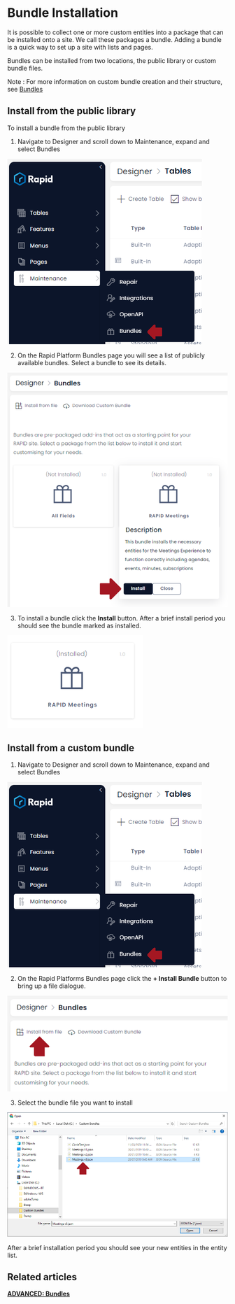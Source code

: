# Bundle Installation

It is possible to collect one or more custom entities into a package that can be installed onto a site. We call these packages a bundle. Adding a bundle is a quick way to set up a site with lists and pages.

Bundles can be installed from two locations, the public library or custom bundle files.

Note : For more information on custom bundle creation and their structure, see [Bundles](/docs/Rapid/3-Keyper%20Manual/2-Designer/9-Advanced/bundles/bundles.md "Bundles")

## Install from the public library

To install a bundle from the public library

1. Navigate to Designer and scroll down to Maintenance, expand and select Bundles

![Bundles menu location](<Bundles menu location.png>)

2. On the Rapid Platform Bundles page you will see a list of publicly available bundles. Select a bundle to see its details.

![Bundles Card Install](<Bundles Card Install.png>)

3. To install a bundle click the **Install** button. After a brief install period you should see the bundle marked as installed.

![Installed card](<Installed card.png>)

## Install from a custom bundle

1. Navigate to Designer and scroll down to Maintenance, expand and select Bundles

![Bundles menu location](<Bundles menu location.png>)

2. On the Rapid Platforms Bundles page click the **+ Install Bundle** button to bring up a file dialogue.

![Install from file button](<Install from file button.png>)

3. Select the bundle file you want to install

![Select bundle file](<Select bundle file.png>)

After a brief installation period you should see your new entities in the entity list.

## Related articles

[**ADVANCED: Bundles**](/docs/Rapid/3-Keyper%20Manual/2-Designer/9-Advanced/bundles/bundles.md)